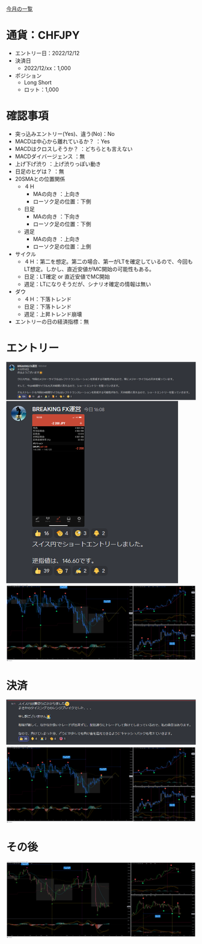 [今月の一覧](../main.md)
# 通貨：CHFJPY
- エントリー日：2022/12/12
- 決済日
  - 2022/12/xx：1,000
- ポジション
  - Long Short
  - ロット：1,000

# 確認事項
- 突っ込みエントリー(Yes)、違う(No)：No
- MACDは中心から離れているか？     ：Yes
- MACDはクロスしそうか？           ：どちらとも言えない
- MACDダイバージェンス             ：無
- 上げ下げ渋り                     ：上げ渋りっぽい動き
- 日足のヒゲは？                   ：無
- 20SMAとの位置関係
  - ４Ｈ
    - MAの向き        ：上向き
    - ローソク足の位置：下側
  - 日足
    - MAの向き        ：下向き
    - ローソク足の位置：下側
  - 週足
    - MAの向き        ：上向き
    - ローソク足の位置：上側
- サイクル
  - ４Ｈ：第二を想定。第二の場合、第一がLTを確定しているので、今回もLT想定。しかし、直近安値がMC開始の可能性もある。
  - 日足：LT確定 or 直近安値でMC開始
  - 週足：LTになりそうだが、シナリオ確定の情報は無い
- ダウ
  - ４Ｈ：下落トレンド
  - 日足：下落トレンド
  - 週足：上昇トレンド崩壊
- エントリーの日の経済指標：無

# エントリー
![](2022-12-12-16-37-00.png)
![](2022-12-12-16-29-20.png)
![](2022-12-12-16-29-01.png)

# 決済
![](2022-12-12-18-13-26.png)
![](2022-12-12-18-14-08.png)

# その後
![](2022-12-24-10-02-37.png)

